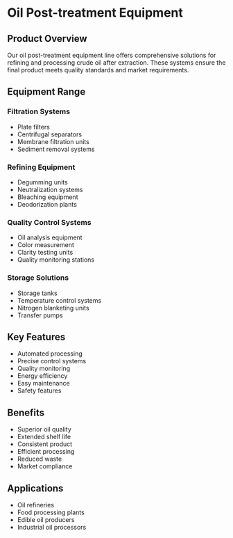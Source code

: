# Oil Post-treatment Equipment

## Product Overview

Our oil post-treatment equipment line offers comprehensive solutions for refining and processing crude oil after extraction. These systems ensure the final product meets quality standards and market requirements.

## Equipment Range

### Filtration Systems
- Plate filters
- Centrifugal separators
- Membrane filtration units
- Sediment removal systems

### Refining Equipment
- Degumming units
- Neutralization systems
- Bleaching equipment
- Deodorization plants

### Quality Control Systems
- Oil analysis equipment
- Color measurement
- Clarity testing units
- Quality monitoring stations

### Storage Solutions
- Storage tanks
- Temperature control systems
- Nitrogen blanketing units
- Transfer pumps

## Key Features

- Automated processing
- Precise control systems
- Quality monitoring
- Energy efficiency
- Easy maintenance
- Safety features

## Benefits

- Superior oil quality
- Extended shelf life
- Consistent product
- Efficient processing
- Reduced waste
- Market compliance

## Applications

- Oil refineries
- Food processing plants
- Edible oil producers
- Industrial oil processors